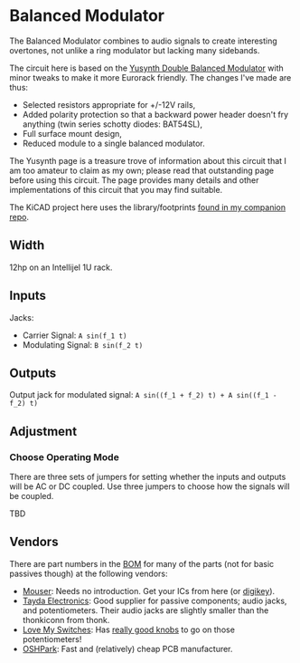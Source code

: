 # Balanced Modulator

The Balanced Modulator combines to audio signals to create interesting overtones, not unlike a ring modulator but lacking many sidebands.

The circuit here is based on the [Yusynth Double Balanced Modulator](https://yusynth.net/Modular/EN/RINGMOD/index.html) with minor tweaks to make it more Eurorack friendly. The changes I've made are thus:
* Selected resistors appropriate for +/-12V rails,
* Added polarity protection so that a backward power header doesn't fry anything (twin series schotty diodes: BAT54SL),
* Full surface mount design,
* Reduced module to a single balanced modulator.

The Yusynth page is a treasure trove of information about this circuit that I am too amateur to claim as my own; please read that outstanding page before using this circuit. The page provides many details and other implementations of this circuit that you may find suitable.

The KiCAD project here uses the library/footprints [found in my companion repo](https://github.com/thismatters/EurorackKiCAD).

## Width

12hp on an Intellijel 1U rack.

## Inputs

Jacks:
- Carrier Signal: `A sin(f_1 t)`
- Modulating Signal: `B sin(f_2 t)`

## Outputs

Output jack for modulated signal: `A sin((f_1 + f_2) t) + A sin((f_1 - f_2) t)`

## Adjustment

### Choose Operating Mode

There are three sets of jumpers for setting whether the inputs and outputs will be AC or DC coupled.
Use three jumpers to choose how the signals will be coupled.

TBD

## Vendors

There are part numbers in the [BOM](balanced-modulator.csv) for many of the parts (not for basic passives though) at the following vendors:

* [Mouser](https://www.mouser.com): Needs no introduction. Get your ICs from here (or [digikey](https://www.digikey.com)).
* [Tayda Electronics](https://www.taydaelectronics.com/): Good supplier for passive components; audio jacks, and potentiometers. Their audio jacks are slightly smaller than the thonkiconn from thonk.
* [Love My Switches](https://lovemyswitches.com/): Has [really good knobs](https://lovemyswitches.com/anodized-aluminum-knob-the-lo-fi-1-4-smooth-shaft-12-5mm-od/) to go on those potentiometers!
* [OSHPark](https://oshpark.com/): Fast and (relatively) cheap PCB manufacturer.
